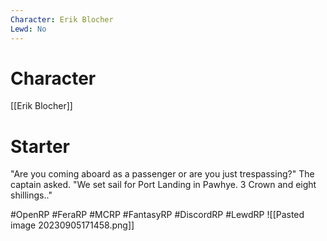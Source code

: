 ```yaml
---
Character: Erik Blocher
Lewd: No
---
```

# Character
[[Erik Blocher]]

# Starter
"Are you coming aboard as a passenger or are you just trespassing?" The captain asked. "We set sail for Port Landing in Pawhye. 3 Crown and eight shillings.." 

#OpenRP #FeraRP #MCRP #FantasyRP #DiscordRP #LewdRP
![[Pasted image 20230905171458.png]]